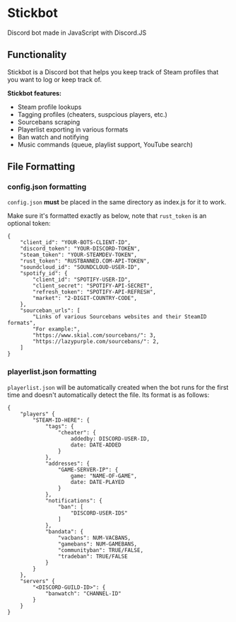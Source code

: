 # Stickbot
Discord bot made in JavaScript with Discord.JS

## Functionality
Stickbot is a Discord bot that helps you keep track of Steam profiles that you want to log or keep track of. 

__Stickbot features:__
* Steam profile lookups
* Tagging profiles (cheaters, suspcious players, etc.)
* Sourcebans scraping
* Playerlist exporting in various formats
* Ban watch and notifying
* Music commands (queue, playlist support, YouTube search)

## File Formatting

### config.json formatting
`config.json` __must__ be placed in the same directory as index.js for it to work.

Make sure it's formatted exactly as below, note that `rust_token` is an optional token: 

```
{
    "client_id": "YOUR-BOTS-CLIENT-ID",
    "discord_token": "YOUR-DISCORD-TOKEN",
    "steam_token": "YOUR-STEAMDEV-TOKEN",
    "rust_token": "RUSTBANNED.COM-API-TOKEN",
    "soundcloud_id": "SOUNDCLOUD-USER-ID",
    "spotify_id": {
        "client_id": "SPOTIFY-USER-ID",
        "client_secret": "SPOTIFY-API-SECRET",
        "refresh_token": "SPOTIFY-API-REFRESH",
        "market": "2-DIGIT-COUNTRY-CODE",
    },
    "sourceban_urls": [
        "Links of various Sourcebans websites and their SteamID formats",
        "For example:",
        "https://www.skial.com/sourcebans/": 3,
        "https://lazypurple.com/sourcebans/": 2,
    ]
}
```

### playerlist.json formatting
`playerlist.json` will be automatically created when the bot runs for the first time and doesn't automatically detect the file. Its format is as follows:

```
{
    "players" {
        "STEAM-ID-HERE": {
            "tags": {
                "cheater": {
                    addedby: DISCORD-USER-ID,
                    date: DATE-ADDED
                }
            },
            "addresses": {
                "GAME-SERVER-IP": {
                    game: "NAME-OF-GAME",
                    date: DATE-PLAYED
                }
            },
            "notifications": {
                "ban": [
                    "DISCORD-USER-IDS"
                ]
            },
            "bandata": {
                "vacbans": NUM-VACBANS,
                "gamebans": NUM-GAMEBANS,
                "communityban": TRUE/FALSE,
                "tradeban": TRUE/FALSE
            }
        }
    },
    "servers" {
        "<DISCORD-GUILD-ID>": {
            "banwatch": "CHANNEL-ID"
        }
    }
}
```